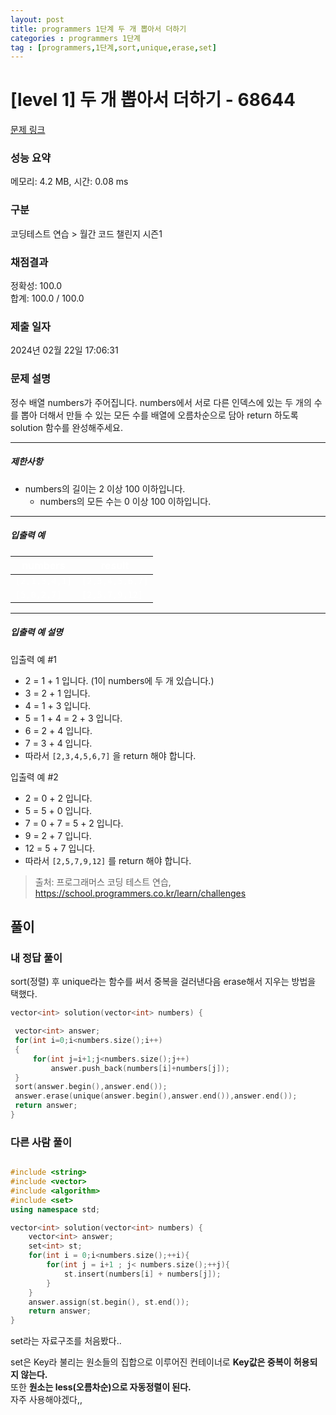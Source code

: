 ```yaml
---
layout: post
title: programmers 1단계 두 개 뽑아서 더하기
categories : programmers 1단계
tag : [programmers,1단계,sort,unique,erase,set]
---
```


<style>
    table, th, td {
        color: white;
    }
</style>

# [level 1] 두 개 뽑아서 더하기 - 68644 

[문제 링크](https://school.programmers.co.kr/learn/courses/30/lessons/68644) 

### 성능 요약

메모리: 4.2 MB, 시간: 0.08 ms

### 구분

코딩테스트 연습 > 월간 코드 챌린지 시즌1

### 채점결과

정확성: 100.0<br/>합계: 100.0 / 100.0

### 제출 일자

2024년 02월 22일 17:06:31

### 문제 설명

<p>정수 배열 numbers가 주어집니다. numbers에서 서로 다른 인덱스에 있는 두 개의 수를 뽑아 더해서 만들 수 있는 모든 수를 배열에 오름차순으로 담아 return 하도록 solution 함수를 완성해주세요.</p>

<hr>

<h5>제한사항</h5>

<ul>
<li>numbers의 길이는 2 이상 100 이하입니다.

<ul>
<li>numbers의 모든 수는 0 이상 100 이하입니다.</li>
</ul></li>
</ul>

<hr>

<h5>입출력 예</h5>
<table class="table">
        <thead><tr>
<th>numbers</th>
<th>result</th>
</tr>
</thead>
        <tbody><tr>
<td><code>[2,1,3,4,1]</code></td>
<td><code>[2,3,4,5,6,7]</code></td>
</tr>
<tr>
<td><code>[5,0,2,7]</code></td>
<td><code>[2,5,7,9,12]</code></td>
</tr>
</tbody>
      </table>
<hr>

<h5>입출력 예 설명</h5>

<p>입출력 예 #1</p>

<ul>
<li>2 = 1 + 1 입니다. (1이 numbers에 두 개 있습니다.)</li>
<li>3 = 2 + 1 입니다.</li>
<li>4 = 1 + 3 입니다.</li>
<li>5 = 1 + 4 = 2 + 3 입니다.</li>
<li>6 = 2 + 4 입니다.</li>
<li>7 = 3 + 4 입니다.</li>
<li>따라서 <code>[2,3,4,5,6,7]</code> 을 return 해야 합니다.</li>
</ul>

<p>입출력 예 #2</p>

<ul>
<li>2 = 0 + 2 입니다.</li>
<li>5 = 5 + 0 입니다.</li>
<li>7 = 0 + 7 = 5 + 2 입니다.</li>
<li>9 = 2 + 7 입니다.</li>
<li>12 = 5 + 7 입니다.</li>
<li>따라서 <code>[2,5,7,9,12]</code> 를 return 해야 합니다.</li>
</ul>


> 출처: 프로그래머스 코딩 테스트 연습, https://school.programmers.co.kr/learn/challenges

## 풀이

### 내 정답 풀이   
   
sort(정렬) 후 unique라는 함수를 써서 중복을 걸러낸다음 erase해서 지우는 방법을 택했다.   


   ``` c++
   vector<int> solution(vector<int> numbers) {

    vector<int> answer;
    for(int i=0;i<numbers.size();i++)
    {
        for(int j=i+1;j<numbers.size();j++)        
            answer.push_back(numbers[i]+numbers[j]);        
    }
    sort(answer.begin(),answer.end());
    answer.erase(unique(answer.begin(),answer.end()),answer.end());
    return answer;
}
```   

### 다른 사람 풀이

```c++

#include <string>
#include <vector>
#include <algorithm>
#include <set>
using namespace std;

vector<int> solution(vector<int> numbers) {
    vector<int> answer;
    set<int> st;
    for(int i = 0;i<numbers.size();++i){
        for(int j = i+1 ; j< numbers.size();++j){
            st.insert(numbers[i] + numbers[j]);
        }
    }
    answer.assign(st.begin(), st.end());
    return answer;
}
```   

set라는 자료구조를 처음봤다..   

set은 Key라 불리는 원소들의 집합으로 이루어진 컨테이너로 **Key값은 중복이 허용되지 않는다.**   
또한 **원소는 less(오름차순)으로 자동정렬이 된다.**   
자주 사용해야겠다,,